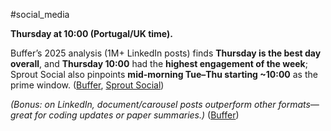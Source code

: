#social_media

**Thursday at 10:00 (Portugal/UK time).**

Buffer’s 2025 analysis (1M+ LinkedIn posts) finds **Thursday is the best day overall**, and **Thursday 10:00** had the **highest engagement of the week**; Sprout Social also pinpoints **mid-morning Tue–Thu starting ~10:00** as the prime window. ([Buffer](https://buffer.com/resources/best-time-to-post-social-media/), [Sprout Social](https://sproutsocial.com/insights/best-times-to-post-on-linkedin/?utm_source=chatgpt.com))

_(Bonus: on LinkedIn, document/carousel posts outperform other formats—great for coding updates or paper summaries.)_ ([Buffer](https://buffer.com/resources/best-time-to-post-on-linkedin/))